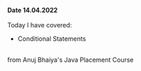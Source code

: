 <b> Date 14.04.2022 </b><br><br>
Today I have covered:
* Conditional Statements
<br>
from Anuj Bhaiya's Java Placement Course
